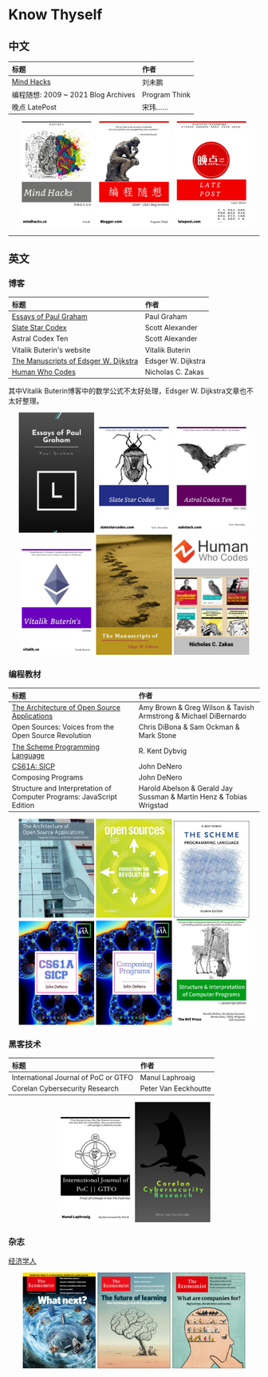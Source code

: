 # Know Thyself

## 中文

标题|作者
:-|:-
[Mind Hacks](https://github.com/evmn/Mind-Hacks)|刘未鹏
编程随想: 2009 ~ 2021 Blog Archives|Program Think
晚点 LatePost|宋玮……


<div align="middle">
<img src="images/Mind-Hack.jpg"  width=30% />
<img src="images/Program-Think.jpg" width=30% />
<img src="images/LatePost.jpg" width=30% />
</div>

---

## 英文

### 博客

标题|作者
:-|:-
[Essays of Paul Graham](https://github.com/evmn/Paul-Graham)|Paul Graham
[Slate Star Codex](https://github.com/evmn/Slate-Star-Codex)|Scott Alexander
Astral Codex Ten|Scott Alexander
Vitalik Buterin's website|Vitalik Buterin
[The Manuscripts of Edsger W. Dijkstra](https://github.com/evmn/The-Manuscripts-of-Edsger-W.-Dijkstra)|Edsger W. Dijkstra
[Human Who Codes](https://github.com/evmn/Nicholas-C.-Zakas)|Nicholas C. Zakas

其中Vitalik Buterin博客中的数学公式不太好处理，Edsger W. Dijkstra文章也不太好整理。

<div align="middle">
<img src="images/Paul-Graham.jpg"  width=30% />
<img src="images/Slate-Star-Codex.jpg" width=30% />
<img src="images/Astral-Codex-Ten.jpg" width=30% />
<img src="images/Vitalik-Buterin.jpg"  width=30% />
<img src="images/Edsger-Dijkstra.jpg" width=30% />
<img src="images/humanwhocodes.jpg" width=30% />
</div>

### 编程教材

标题|作者
:-|:-
[The Architecture of Open Source Applications](https://github.com/evmn/aosabook)|Amy Brown & Greg Wilson & Tavish Armstrong & Michael DiBernardo
Open Sources: Voices from the Open Source Revolution|Chris DiBona & Sam Ockman & Mark Stone
[The Scheme Programming Language](https://github.com/evmn/tspl4)|R. Kent Dybvig
[CS61A: SICP](https://github.com/evmn/cs61a)|John DeNero
Composing Programs|John DeNero
Structure and Interpretation of Computer Programs: JavaScript Edition|Harold Abelson & Gerald Jay Sussman & Martin Henz & Tobias Wrigstad

<div align="middle">
<img src="images/aosabook.jpg" width=30% />
<img src="images/Open-Sources.jpg"  width=30% />
<img src="images/tspl4.jpg" width=30% />
<img src="images/CS61A.jpg" width=30% />
<img src="images/Composing-Program.jpg" width=30% />
<img src="images/SICP-JS.jpg"  width=30% />
</div>

### 黑客技术

标题|作者
:-|:-
International Journal of PoC or GTFO|Manul Laphroaig
Corelan Cybersecurity Research|Peter Van Eeckhoutte

<div align="middle">
<img src="images/Poc-or-GTFO.jpg" width=30% />
<img src="images/Corelan-Cybersecurity-Research.jpg" width=30% />
</div>

### 杂志

[经济学人](https://github.com/evmn/the-economist)

<div align="middle">
<img src="images/TE-8598.jpg"  width=29% />
<img src="images/TE-9050.jpg"  width=29% />
<img src="images/TE-9157.jpg"  width=29% />
</div>
